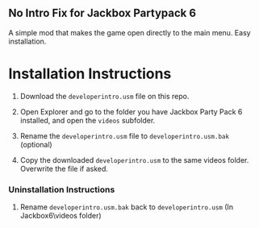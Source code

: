 ## No Intro Fix for Jackbox Partypack 6

A simple mod that makes the game open directly to the main menu. Easy installation.



# Installation Instructions

1. Download the `developerintro.usm` file on this repo.

2. Open Explorer and go to the folder you have Jackbox Party Pack 6 installed, and open the `videos` subfolder.

3. Rename the `developerintro.usm` file to `developerintro.usm.bak` (optional)

4. Copy the downloaded `developerintro.usm` to the same videos folder. Overwrite the file if asked.

### Uninstallation Instructions

1. Rename `developerintro.usm.bak` back to `developerintro.usm` (In Jackbox6\videos folder)
